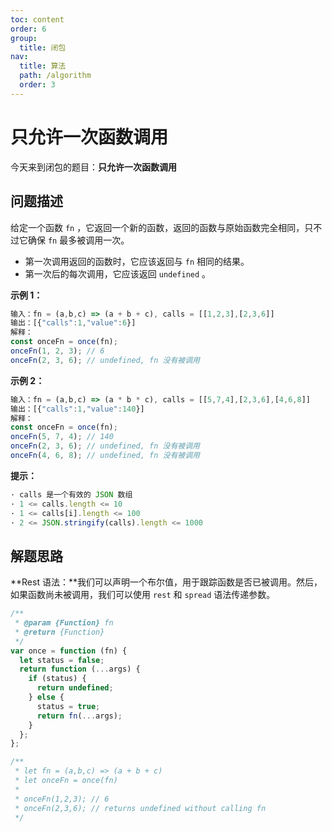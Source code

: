 ```yaml
---
toc: content
order: 6
group:
  title: 闭包
nav:
  title: 算法
  path: /algorithm
  order: 3
---
```


# 只允许一次函数调用

今天来到闭包的题目：**只允许一次函数调用**

## 问题描述

给定一个函数 `fn` ，它返回一个新的函数，返回的函数与原始函数完全相同，只不过它确保 `fn` 最多被调用一次。

- 第一次调用返回的函数时，它应该返回与 `fn` 相同的结果。
- 第一次后的每次调用，它应该返回 `undefined` 。

**示例 1：**

```ts
输入：fn = (a,b,c) => (a + b + c), calls = [[1,2,3],[2,3,6]]
输出：[{"calls":1,"value":6}]
解释：
const onceFn = once(fn);
onceFn(1, 2, 3); // 6
onceFn(2, 3, 6); // undefined, fn 没有被调用
```

**示例 2：**

```ts
输入：fn = (a,b,c) => (a * b * c), calls = [[5,7,4],[2,3,6],[4,6,8]]
输出：[{"calls":1,"value":140}]
解释：
const onceFn = once(fn);
onceFn(5, 7, 4); // 140
onceFn(2, 3, 6); // undefined, fn 没有被调用
onceFn(4, 6, 8); // undefined, fn 没有被调用
```

**提示：**

```ts
· calls 是一个有效的 JSON 数组
· 1 <= calls.length <= 10
· 1 <= calls[i].length <= 100
· 2 <= JSON.stringify(calls).length <= 1000
```

## 解题思路

**Rest 语法：**我们可以声明一个布尔值，用于跟踪函数是否已被调用。然后，如果函数尚未被调用，我们可以使用 `rest` 和 `spread` 语法传递参数。

```ts
/**
 * @param {Function} fn
 * @return {Function}
 */
var once = function (fn) {
  let status = false;
  return function (...args) {
    if (status) {
      return undefined;
    } else {
      status = true;
      return fn(...args);
    }
  };
};

/**
 * let fn = (a,b,c) => (a + b + c)
 * let onceFn = once(fn)
 *
 * onceFn(1,2,3); // 6
 * onceFn(2,3,6); // returns undefined without calling fn
 */
```
